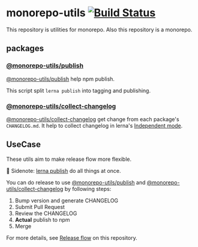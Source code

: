 # monorepo-utils [![Build Status](https://travis-ci.org/azu/monorepo-utils.svg?branch=master)](https://travis-ci.org/azu/monorepo-utils)

This repository is utilities for monorepo.
Also this repository is a monorepo.

## packages

### [@monorepo-utils/publish](./packages/@monorepo-utils/publish)

[@monorepo-utils/publish](./packages/@monorepo-utils/publish) help npm publish.

This script split `lerna publish` into tagging and publishing.

### [@monorepo-utils/collect-changelog](./packages/@monorepo-utils/collect-changelog)

[@monorepo-utils/collect-changelog](./packages/@monorepo-utils/collect-changelog) get change from each package's `CHANGELOG.md`.
It help to collect changelog in lerna's [Independent mode](https://github.com/lerna/lerna#independent-mode---independent).


## UseCase

These utils aim to make release flow more flexible.

:memo: Sidenote: [lerna publish](https://github.com/lerna/lerna/blob/master/commands/publish#readme) do all things at once.

You can do release to use [@monorepo-utils/publish](./packages/@monorepo-utils/publish) and [@monorepo-utils/collect-changelog](./packages/@monorepo-utils/collect-changelog) by following steps: 

1. Bump version and generate CHANGELOG
2. Submit Pull Request
3. Review the CHANGELOG
4. **Actual** publish to npm
5. Merge

For more details, see [Release flow](https://github.com/azu/monorepo-utils/blob/master/.github/CONTRIBUTING.md#release-flow) on this repository.
